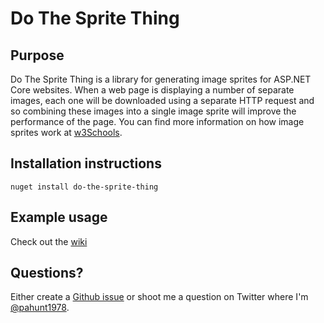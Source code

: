 # Do The Sprite Thing #
## Purpose ##

Do The Sprite Thing is a library for generating image sprites for ASP.NET Core websites. When a web page is displaying a number of separate images, each one will be downloaded using a separate HTTP request and so combining these images into a single image sprite will improve the performance of the page. You can find more information on how image sprites work at [w3Schools](https://www.w3schools.com/css/css_image_sprites.asp).

## Installation instructions ##

```shell
nuget install do-the-sprite-thing
```

## Example usage ##

Check out the [wiki](https://github.com/pahunt78/DoTheSpriteThing/wiki/Examples)

## Questions? ##

Either create a [Github issue](https://github.com/pahunt78/DoTheSpriteThing/issues/new) or shoot me a question on Twitter where I'm [@pahunt1978](https://twitter.com/pahunt1978).
